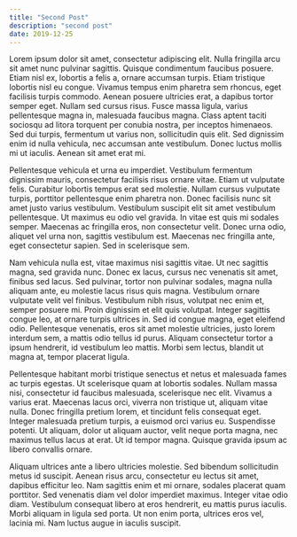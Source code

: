```yaml
---
title: "Second Post"
description: "second post"
date: 2019-12-25
---
```


Lorem ipsum dolor sit amet, consectetur adipiscing elit. Nulla fringilla arcu sit amet nunc pulvinar sagittis. Quisque condimentum faucibus posuere. Etiam nisl ex, lobortis a felis a, ornare accumsan turpis. Etiam tristique lobortis nisl eu congue. Vivamus tempus enim pharetra sem rhoncus, eget facilisis turpis commodo. Aenean posuere ultricies erat, a dapibus tortor semper eget. Nullam sed cursus risus. Fusce massa ligula, varius pellentesque magna in, malesuada faucibus magna. Class aptent taciti sociosqu ad litora torquent per conubia nostra, per inceptos himenaeos. Sed dui turpis, fermentum ut varius non, sollicitudin quis elit. Sed dignissim enim id nulla vehicula, nec accumsan ante vestibulum. Donec luctus mollis mi ut iaculis. Aenean sit amet erat mi.

Pellentesque vehicula et urna eu imperdiet. Vestibulum fermentum dignissim mauris, consectetur facilisis risus ornare vitae. Etiam ut vulputate felis. Curabitur lobortis tempus erat sed molestie. Nullam cursus vulputate turpis, porttitor pellentesque enim pharetra non. Donec facilisis nunc sit amet justo varius vestibulum. Vestibulum suscipit elit sit amet vestibulum pellentesque. Ut maximus eu odio vel gravida. In vitae est quis mi sodales semper. Maecenas ac fringilla eros, non consectetur velit. Donec urna odio, aliquet vel urna non, sagittis vestibulum est. Maecenas nec fringilla ante, eget consectetur sapien. Sed in scelerisque sem.

Nam vehicula nulla est, vitae maximus nisi sagittis vitae. Ut nec sagittis magna, sed gravida nunc. Donec ex lacus, cursus nec venenatis sit amet, finibus sed lacus. Sed pulvinar, tortor non pulvinar sodales, magna nulla aliquam ante, eu molestie lacus risus quis magna. Vestibulum ornare vulputate velit vel finibus. Vestibulum nibh risus, volutpat nec enim et, semper posuere mi. Proin dignissim et elit quis volutpat. Integer sagittis congue leo, at ornare turpis ultrices in. Sed id congue magna, eget eleifend odio. Pellentesque venenatis, eros sit amet molestie ultricies, justo lorem interdum sem, a mattis odio tellus id purus. Aliquam consectetur tortor a ipsum hendrerit, id vestibulum leo mattis. Morbi sem lectus, blandit ut magna at, tempor placerat ligula.

Pellentesque habitant morbi tristique senectus et netus et malesuada fames ac turpis egestas. Ut scelerisque quam at lobortis sodales. Nullam massa nisi, consectetur id faucibus malesuada, scelerisque nec elit. Vivamus a varius erat. Maecenas lacus orci, viverra non tristique ut, aliquam vitae nulla. Donec fringilla pretium lorem, et tincidunt felis consequat eget. Integer malesuada pretium turpis, a euismod orci varius eu. Suspendisse potenti. Ut aliquam, dolor ut aliquam auctor, velit neque porta magna, nec maximus tellus lacus at erat. Ut id tempor magna. Quisque gravida ipsum ac libero convallis ornare.

Aliquam ultrices ante a libero ultricies molestie. Sed bibendum sollicitudin metus id suscipit. Aenean risus arcu, consectetur eu lectus sit amet, dapibus efficitur leo. Nam sagittis enim et mi ornare, sodales placerat quam porttitor. Sed venenatis diam vel dolor imperdiet maximus. Integer vitae odio diam. Vestibulum consequat libero at eros hendrerit, eu mattis purus iaculis. Morbi aliquam in ligula sed porta. Ut non enim porta, ultrices eros vel, lacinia mi. Nam luctus augue in iaculis suscipit.